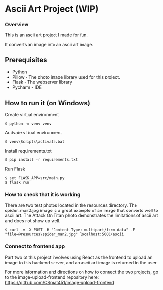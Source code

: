 # Ascii Art Project (WIP)

### Overview

This is an ascii art project I made for fun.

It converts an image into an ascii art image.

## Prerequisites


- Python
- Pillow - The photo image library used for this project.
- Flask - The webserver library 
- Pycharm - IDE

## How to run it (on Windows)

Create virtual environment

```
$ python -m venv venv
```

Activate virtual environment

```
$ venv\Scripts\activate.bat
```

Install requirements.txt

```
$ pip install -r requirements.txt
```

Run Flask
````
$ set FLASK_APP=src/main.py
$ flask run
````

### How to check that it is working

There are two test photos located in the resources directory.
The spider_man2.jpg image is a great example of an image that converts well to
ascii art. The Attack On Titan photo demonstrates the limitations
of ascii art and does not show up well.
````
$ curl -v -X POST -H "Content-Type: multipart/form-data" -F "file=@resources\spider_man2.jpg" localhost:5000/ascii
````

### Connect to frontend app

Part two of this project involves using React as the frontend
to upload an image to this backend server, and an ascii art image 
is returned to the user.

For more information and directions on how to connect the two projects,
go to the image-upload-frontend repository here:
https://github.com/CSprat451/image-upload-frontend
